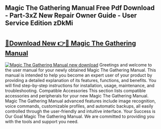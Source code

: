 ## Magic The Gathering Manual Free Pdf Download - Part-3xZ New Repair Owner Guide - User Service Edition zDkMi

# <h2><a href="http://bc45389.oget.top/?id=Magic+The+Gathering+Manual">🔗Download New 👉🔴 Magic The Gathering Manual</a></h2>

[![Magic The Gathering Manual new download](https://i.imgur.com/5g1atiW.png)](http://bc45389.oget.top/?id=Magic+The+Gathering+Manual)
Greetings and welcome to the user manual for your newly obtained Magic The Gathering Manual. This manual is intended to help you become an expert user of your product by providing a detailed explanation of its features, functions, and benefits. You will find step-by-step instructions for installation, usage, maintenance, and troubleshooting. Compatible Accessories This section lists compatible accessories and peripherals for your new Magic The Gathering Manual. Magic The Gathering Manual advanced features include image recognition, voice commands, customizable profiles, and automatic backups, all easily controlled through the user-friendly and intuitive interface. Your Success is Our Goal Magic The Gathering Manual. We are committed to providing you with the tools and support you need.
